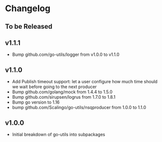 # Changelog

## To be Released

## v1.1.1

* Bump github.com/go-utils/logger from v1.0.0 to v1.1.0

## v1.1.0

* Add Publish timeout support: let a user configure how much time should we wait before going to the next producer
* Bump github.com/golang/mock from 1.4.4 to 1.5.0
* Bump github.com/sirupsen/logrus from 1.7.0 to 1.8.1
* Bump go version to 1.16
* bump github.com/Scalingo/go-utils/nsqproducer from 1.0.0 to 1.1.0

## v1.0.0

* Initial breakdown of go-utils into subpackages
